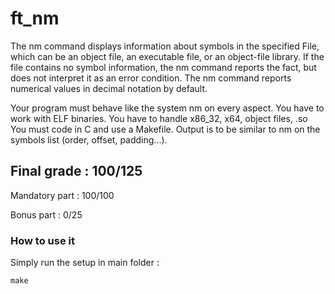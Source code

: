 # ft_nm
The nm command displays information about symbols in the specified File, which can be an object file, an executable file, or an object-file library. If the file contains no symbol information, the nm command reports the fact, but does not interpret it as an error condition. The nm command reports numerical values in decimal notation by default.

Your program must behave like the system nm on every aspect. You have to work with ELF binaries. You have to handle x86_32, x64, object files, .so You must code in C and use a Makefile. Output is to be similar to nm on the symbols list (order, offset, padding...).

<h2>Final grade : 100/125</h2>
<p>Mandatory part : 100/100</p>
<p>Bonus part : 0/25</p>
<h3>How to use it</h3>
<p>Simply run the setup in main folder :</p>
<pre>
<code>make</code>
</pre>

